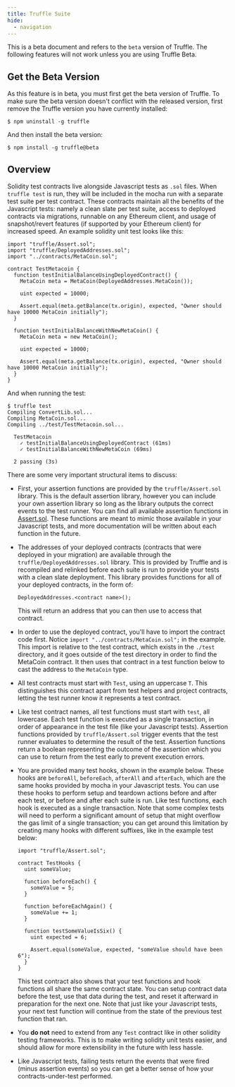 ```yaml
---
title: Truffle Suite
hide:
  - navigation
---
```


This is a beta document and refers to the `beta` version of Truffle. The following features will not work unless you are using Truffle Beta.

## Get the Beta Version

As this feature is in beta, you must first get the beta version of Truffle. To make sure the beta version doesn't conflict with the released version, first remove the Truffle version you have currently installed:

```shell
$ npm uninstall -g truffle
```

And then install the beta version:

```shell
$ npm install -g truffle@beta
```

## Overview

Solidity test contracts live alongside Javascript tests as `.sol` files. When `truffle test` is run, they will be included in the mocha run with a separate test suite per test contract. These contracts maintain all the benefits of the Javascript tests: namely a clean slate per test suite, access to deployed contracts via migrations, runnable on any Ethereum client, and usage of snapshot/revert features (if supported by your Ethereum client) for increased speed. An example solidity unit test looks like this:

```solidity
import "truffle/Assert.sol";
import "truffle/DeployedAddresses.sol";
import "../contracts/MetaCoin.sol";

contract TestMetacoin {
  function testInitialBalanceUsingDeployedContract() {
    MetaCoin meta = MetaCoin(DeployedAddresses.MetaCoin());

    uint expected = 10000;

    Assert.equal(meta.getBalance(tx.origin), expected, "Owner should have 10000 MetaCoin initially");
  }

  function testInitialBalanceWithNewMetaCoin() {
    MetaCoin meta = new MetaCoin();

    uint expected = 10000;

    Assert.equal(meta.getBalance(tx.origin), expected, "Owner should have 10000 MetaCoin initially");
  }
}
```

And when running the test:

```shell
$ truffle test
Compiling ConvertLib.sol...
Compiling MetaCoin.sol...
Compiling ../test/TestMetacoin.sol...

  TestMetacoin
    ✓ testInitialBalanceUsingDeployedContract (61ms)
    ✓ testInitialBalanceWithNewMetaCoin (69ms)

  2 passing (3s)
```

There are some very important structural items to discuss:

- First, your assertion functions are provided by the `truffle/Assert.sol` library. This is the default assertion library, however you can include your own assertion library so long as the library outputs the correct events to the test runner. You can find all available assertion functions in [Assert.sol](https://github.com/ConsenSys/truffle/blob/solidity-tests/lib/testing/Assert.sol). These functions are meant to mimic those available in your Javascript tests, and more documentation will be written about each function in the future.

- The addresses of your deployed contracts (contracts that were deployed in your migration) are available through the `truffle/DeployedAddresses.sol` library. This is provided by Truffle and is recompiled and relinked before each suite is run to provide your tests with a clean slate deployment. This library provides functions for all of your deployed contracts, in the form of:

  ```solidity
  DeployedAddresses.<contract name>();
  ```

  This will return an address that you can then use to access that contract.

- In order to use the deployed contract, you'll have to import the contract code first. Notice `import "../contracts/MetaCoin.sol";` in the example. This import is relative to the test contract, which exists in the `./test` directory, and it goes outside of the test directory in order to find the MetaCoin contract. It then uses that contract in a test function below to cast the address to the `MetaCoin` type.

- All test contracts must start with `Test`, using an uppercase `T`. This distinguishes this contract apart from test helpers and project contracts, letting the test runner know it represents a test contract.

- Like test contract names, all test functions must start with `test`, all lowercase. Each test function is executed as a single transaction, in order of appearance in the test file (like your Javascript tests). Assertion functions provided by `truffle/Assert.sol` trigger events that the test runner evaluates to determine the result of the test. Assertion functions return a boolean representing the outcome of the assertion which you can use to return from the test early to prevent execution errors.

- You are provided many test hooks, shown in the example below. These hooks are `beforeAll`, `beforeEach`, `afterAll` and `afterEach`, which are the same hooks provided by mocha in your Javascript tests. You can use these hooks to perform setup and teardown actions before and after each test, or before and after each suite is run. Like test functions, each hook is executed as a single transaction. Note that some complex tests will need to perform a significant amount of setup that might overflow the gas limit of a single transaction; you can get around this limitation by creating many hooks with different suffixes, like in the example test below:

  ```solidity
  import "truffle/Assert.sol";

  contract TestHooks {
    uint someValue;

    function beforeEach() {
      someValue = 5;
    }

    function beforeEachAgain() {
      someValue += 1;
    }

    function testSomeValueIsSix() {
      uint expected = 6;

      Assert.equal(someValue, expected, "someValue should have been 6");
    }
  }

  ```

  This test contract also shows that your test functions and hook functions all share the same contract state. You can setup contract data before the test, use that data during the test, and reset it afterward in preparation for the next one. Note that just like your Javascript tests, your next test function will continue from the state of the previous test function that ran.

- You **do not** need to extend from any `Test` contract like in other solidity testing frameworks. This is to make writing solidity unit tests easier, and should allow for more extensibility in the future with less hassle.

- Like Javascript tests, failing tests return the events that were fired (minus assertion events) so you can get a better sense of how your contracts-under-test performed.
